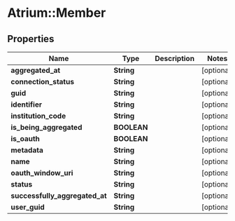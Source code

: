 # Atrium::Member

## Properties
Name | Type | Description | Notes
------------ | ------------- | ------------- | -------------
**aggregated_at** | **String** |  | [optional] 
**connection_status** | **String** |  | [optional] 
**guid** | **String** |  | [optional] 
**identifier** | **String** |  | [optional] 
**institution_code** | **String** |  | [optional] 
**is_being_aggregated** | **BOOLEAN** |  | [optional] 
**is_oauth** | **BOOLEAN** |  | [optional] 
**metadata** | **String** |  | [optional] 
**name** | **String** |  | [optional] 
**oauth_window_uri** | **String** |  | [optional] 
**status** | **String** |  | [optional] 
**successfully_aggregated_at** | **String** |  | [optional] 
**user_guid** | **String** |  | [optional] 


